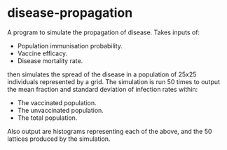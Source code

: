 # disease-propagation

A program to simulate the propagation of disease. Takes inputs of:

* Population immunisation probability.
* Vaccine efficacy.
* Disease mortality rate.

then simulates the spread of the disease in a population of 25x25 individuals represented by a grid. The simulation is run 50 times to output the mean fraction and standard deviation of infection rates within:

* The vaccinated population.
* The unvaccinated population.
* The total population.

Also output are histograms representing each of the above, and the 50 lattices produced by the simulation.
